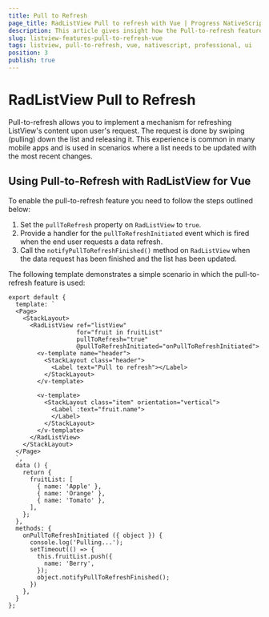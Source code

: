 ```yaml
---
title: Pull to Refresh
page_title: RadListView Pull to refresh with Vue | Progress NativeScript UI Documentation
description: This article gives insight how the Pull-to-refresh feature is used in RadListView for Vue.
slug: listview-features-pull-to-refresh-vue
tags: listview, pull-to-refresh, vue, nativescript, professional, ui
position: 3
publish: true
---
```


# RadListView Pull to Refresh
Pull-to-refresh allows you to implement a mechanism for refreshing ListView's content upon user's request. The request is done by swiping (pulling) down the list and releasing it. This experience is common in many mobile apps and is used in scenarios where a list needs to be updated with the most recent changes.

## Using Pull-to-Refresh with RadListView for Vue
To enable the pull-to-refresh feature you need to follow the steps outlined below:

1. Set the `pullToRefresh` property on `RadListView` to `true`.
2. Provide a handler for the `pullToRefreshInitiated` event which is fired when the end user requests a data refresh.
3. Call the `notifyPullToRefreshFinished()` method on `RadListView` when the data request has been finished and the list has been updated.

The following template demonstrates a simple scenario in which the pull-to-refresh feature is used:

```
export default {
  template: `
  <Page>
    <StackLayout>
      <RadListView ref="listView"
                   for="fruit in fruitList"
                   pullToRefresh="true"
                   @pullToRefreshInitiated="onPullToRefreshInitiated">
        <v-template name="header">
          <StackLayout class="header">
            <Label text="Pull to refresh"></Label>
          </StackLayout>
        </v-template>

        <v-template>
          <StackLayout class="item" orientation="vertical">
            <Label :text="fruit.name">
            </Label>
          </StackLayout>
        </v-template>
      </RadListView>
    </StackLayout>
  </Page>
  `,
  data () {
    return {
      fruitList: [
        { name: 'Apple' },
        { name: 'Orange' },
        { name: 'Tomato' },
      ],
    };
  },
  methods: {
    onPullToRefreshInitiated ({ object }) {
      console.log('Pulling...');
      setTimeout(() => {
        this.fruitList.push({
          name: 'Berry',
        });
        object.notifyPullToRefreshFinished();
      })
    },
  }
};
```
